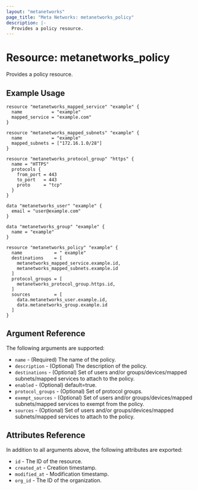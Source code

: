 ```yaml
---
layout: "metanetworks"
page_title: "Meta Networks: metanetworks_policy"
description: |-
  Provides a policy resource.
---
```


# Resource: metanetworks_policy

Provides a policy resource.

## Example Usage

```hcl
resource "metanetworks_mapped_service" "example" {
  name           = "example"
  mapped_service = "example.com"
}

resource "metanetworks_mapped_subnets" "example" {
  name           = "example"
  mapped_subnets = ["172.16.1.0/28"]
}

resource "metanetworks_protocol_group" "https" {
  name = "HTTPS"
  protocols {
    from_port = 443
    to_port   = 443
    proto     = "tcp"
  }
}

data "metanetworks_user" "example" {
  email = "user@example.com"
}

data "metanetworks_group" "example" {
  name = "example"
}

resource "metanetworks_policy" "example" {
  name            = " example"
  destinations    = [
    metanetworks_mapped_service.example.id,
    metanetworks_mapped_subnets.example.id
  ]
  protocol_groups = [
    metanetworks_protocol_group.https.id,
  ]
  sources         = [
    data.metanetworks_user.example.id,
    data.metanetworks_group.example.id
  ]
}
```

## Argument Reference

The following arguments are supported:

* `name` - (Required) The name of the policy.
* `description` - (Optional) The description of the policy.
* `destinations` - (Optional) Set of users and/or groups/devices/mapped subnets/mapped services to attach to the policy.
* `enabled` - (Optional) default=true.
* `protocol_groups` - (Optional) Set of protocol groups.
* `exempt_sources` - (Optional) Set of users and/or groups/devices/mapped subnets/mapped services to exempt from the policy.
* `sources` - (Optional) Set of users and/or groups/devices/mapped subnets/mapped services to attach to the policy.

## Attributes Reference

In addition to all arguments above, the following attributes are exported:

* `id` - The ID of the resource.
* `created_at` - Creation timestamp.
* `modified_at` - Modification timestamp.
* `org_id` - The ID of the organization.

